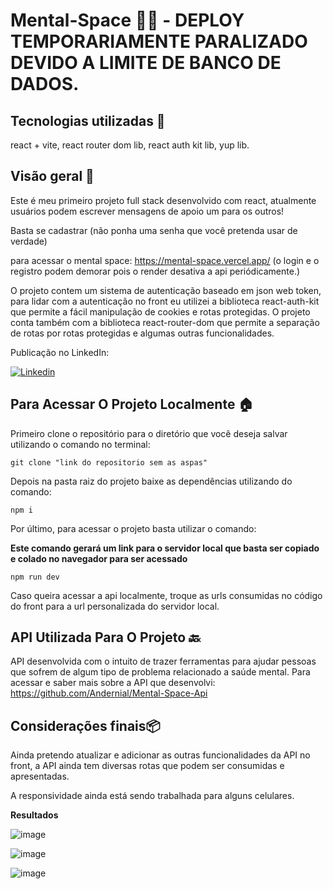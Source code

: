 # Mental-Space 🧠​🌌​  - DEPLOY TEMPORARIAMENTE PARALIZADO DEVIDO A LIMITE DE BANCO DE DADOS.

## Tecnologias utilizadas 👾​

react + vite, react router dom lib, react auth kit lib, yup lib.

## Visão geral ​🧠​
Este é meu primeiro projeto full stack desenvolvido com react, atualmente usuários podem escrever mensagens de apoio um para os outros!

Basta se cadastrar (não ponha uma senha que você pretenda usar de verdade)

para acessar o mental space: https://mental-space.vercel.app/ (o login e o registro podem demorar pois o render desativa a api periódicamente.) 

O projeto contem um sistema de autenticação baseado em json web token, para lidar com a autenticação no front eu utilizei a biblioteca react-auth-kit que permite a fácil manipulação de cookies e rotas protegidas. O projeto conta também com a biblioteca react-router-dom que permite a separação de rotas por rotas protegidas e algumas outras funcionalidades.

Publicação no LinkedIn:

 [![Linkedin](https://img.shields.io/badge/LinkedIn-0077B5?style=for-the-badge&logo=linkedin&logoColor=white)](https://www.linkedin.com/posts/anderson-carlos-dev_javascript-fullstack-react-activity-7182086984461414400-xshF?utm_source=share&utm_medium=member_desktop)

## Para Acessar O Projeto Localmente 🏠​

Primeiro clone o repositório para o diretório que você deseja salvar utilizando o comando no terminal:
```
git clone "link do repositorio sem as aspas"
```

Depois na pasta raiz do projeto baixe as dependências utilizando do comando: 
```
npm i 
```

Por último, para acessar o projeto basta utilizar o comando:

**Este comando gerará um link para o servidor local que basta ser copiado e colado no navegador para ser acessado**
```
npm run dev
```

Caso queira acessar a api localmente, troque as urls consumidas no código do front para a url personalizada do servidor local.

## API Utilizada Para O Projeto 🔙​
API desenvolvida com o intuito de trazer ferramentas para ajudar pessoas que sofrem de algum tipo de problema relacionado a saúde mental.
Para acessar e saber mais sobre a API que desenvolvi: https://github.com/Andernial/Mental-Space-Api

## Considerações finais📦
Ainda pretendo atualizar e adicionar as outras funcionalidades da API no front, a API ainda tem diversas rotas que podem ser consumidas e apresentadas.

A responsividade ainda está sendo trabalhada para alguns celulares.


**Resultados**

![image](https://github.com/Andernial/Mental-Space-Front/assets/139987597/c30c16ef-939d-4dee-bdcf-febe7070cec0)

![image](https://github.com/Andernial/Mental-Space-Front/assets/139987597/b084840d-ba89-47dd-9b70-f46789405218)

![image](https://github.com/Andernial/Mental-Space-Front/assets/139987597/b6e08ac1-1d8b-4354-97c3-a585ccd7f2ea)





